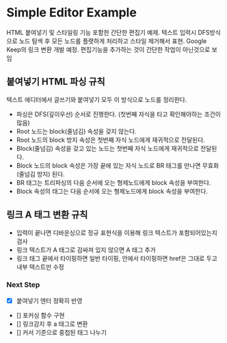 # Simple Editor Example

HTML 붙여넣기 및 스타일링 기능 포함한 간단한 편집기 예제. 텍스트 입력시 DFS방식으로 노드 탐색 후 모든 노드를 플랫하게 처리하고 스타일 제거해서 표현. Google Keep의 링크 변환 개발 예정. 편집기능을 추가하는 것이 간단한 작업이 아닌것으로 보임

## 붙여넣기 HTML 파싱 규칙
텍스트 에디터에서 글쓰기와 붙여넣기 모두 이 방식으로 노드를 정리한다.
- 파싱은 DFS(깊이우선) 순서로 진행한다. (첫번째 자식을 타고 확인해야하는 조건이 많음)
- Root 노드는 block(줄넘김) 속성을 갖지 않는다.
- Root 노드의 block 방지 속성은 첫번째 자식 노드에게 재귀적으로 전달된다.
- Block(줄넘김) 속성을 갖고 있는 노드는 첫번째 자식 노드에게 재귀적으로 전달된다.
- Block 노드의 block 속성은 가장 끝에 있는 자식 노드로 BR 태그를 만나면 무효화(줄넘김 방지) 된다.
- BR 태그는 트리파싱의 다음 순서에 오는 형제노드에게 block 속성을 부여한다.
- Block 속성의 태그는 다음 순서에 오는 형제노드에게 block 속성을 부여한다.

## 링크 A 태그 변환 규칙
- 입력이 끝나면 디바운싱으로 정규 표현식을 이용해 링크 텍스트가 포함되어있는지 검사
- 링크 텍스트가 A 태그로 감싸져 있지 않으면 A 태그 추가
- 링크 태그 끝에서 타이핑하면 일반 타이핑, 안에서 타이핑하면 href은 그대로 두고 내부 텍스트만 수정

### Next Step
- [x] 붙여넣기 엔터 정확히 반영
- [] 포커싱 함수 구현
- [] 링크감지 후 a 태그로 변환
- [] 커서 기준으로 중첩된 태그 나누기
